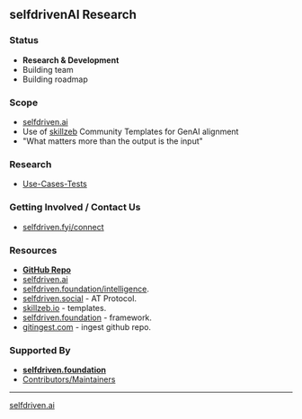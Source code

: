 ## selfdrivenAI Research

### Status
- **Research & Development**
- Building team
- Building roadmap

### Scope
- [selfdriven.ai](https://selfdriven.ai)
- Use of [skillzeb](https://skillseb.io) Community Templates for GenAI alignment
- "What matters more than the output is the input"

### Research
- [Use-Cases-Tests](https://github.com/selfdriven-foundation/selfdriven-ai/tree/main/research/use-case-tests)

### Getting Involved / Contact Us
- [selfdriven.fyi/connect](https://selfdriven.fyi/connect)

### Resources
- [**GitHub Repo**](https://github.com/selfdriven-foundation/selfdriven-ai)
- [selfdriven.ai](https://selfdriven.ai)
- [selfdriven.foundation/intelligence](https://selfdriven.fyi/intelligence).
- [selfdriven.social](https://selfdriven.social) - AT Protocol.
- [skillzeb.io](https://skillzeb.io) - templates.
- [selfdriven.foundation](https://selfdriven.foundation) - framework.
- [gitingest.com](https://gitingest.com/selfdriven-foundation/selfdriven-ai) - ingest github repo.

### Supported By
- [**selfdriven.foundation**](https://selfdriven.foundation)
- [Contributors/Maintainers](MAINTAINERS.md)

----
[selfdriven.ai](https://selfdriven.ai)



